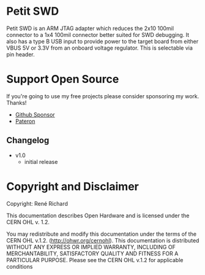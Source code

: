 # Petit SWD
Petit SWD is an ARM JTAG adapter which reduces the 2x10 100mil connector to a 1x4 100mil connector better suited for SWD debugging. It also has a type B USB input to provide power to the target board from either VBUS 5V or 3.3V from an onboard voltage regulator. This is selectable via pin header.

# Support Open Source
If you're going to use my free projects please consider sponsoring my work. Thanks!

- [Github Sponsor](https://github.com/sponsors/db-electronics)
- [Pateron](https://patreon.com/dbelectronics)

## Changelog
- v1.0
  - initial release

# Copyright and Disclaimer
Copyright: René Richard

This documentation describes Open Hardware and is licensed under the
CERN OHL v. 1.2.

You may redistribute and modify this documentation under the terms of the
CERN OHL v.1.2. (http://ohwr.org/cernohl). This documentation is distributed
WITHOUT ANY EXPRESS OR IMPLIED WARRANTY, INCLUDING OF
MERCHANTABILITY, SATISFACTORY QUALITY AND FITNESS FOR A
PARTICULAR PURPOSE. Please see the CERN OHL v.1.2 for applicable
conditions